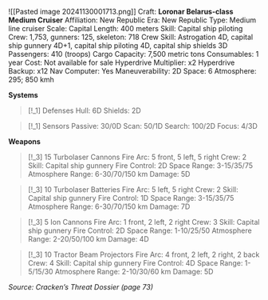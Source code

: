 ![[Pasted image 20241130001713.png]]
Craft: **Loronar Belarus-class Medium Cruiser**
Affiliation: New Republic
Era: New Republic
Type: Medium line cruiser
Scale: Capital
Length: 400 meters
Skill: Capital ship piloting
Crew: 1,753, gunners: 125, skeleton: 718
Crew Skill: Astrogation 4D, capital ship gunnery 4D+1, capital ship piloting 4D, capital ship shields 3D
Passengers: 410 (troops)
Cargo Capacity: 7,500 metric tons
Consumables: 1 year
Cost: Not available for sale
Hyperdrive Multiplier: x2
Hyperdrive Backup: x12
Nav Computer: Yes
Maneuverability: 2D
Space: 6
Atmosphere: 295;
850 kmh

**Systems**
> [!_1] Defenses
> Hull: 6D
> Shields: 2D

> [!_1] Sensors
> Passive: 30/0D
> Scan: 50/1D
> Search: 100/2D
> Focus: 4/3D

**Weapons**
> [!_3] 15 Turbolaser Cannons
> Fire Arc: 5 front, 5 left, 5 right
> Crew: 2
> Skill: Capital ship gunnery
> Fire Control: 2D
> Space Range: 3-15/35/75
> Atmosphere Range: 6-30/70/150 km
> Damage: 5D

> [!_3] 10 Turbolaser Batteries
> Fire Arc: 5 left, 5 right
> Crew: 2
> Skill: Capital ship gunnery
> Fire Control: 1D
> Space Range: 3-15/35/75
> Atmosphere Range: 6-30/70/150 km
> Damage: 7D

> [!_3] 5 Ion Cannons
> Fire Arc: 1 front, 2 left, 2 right
> Crew: 3
> Skill: Capital ship gunnery
> Fire Control: 2D
> Space Range: 1-10/25/50
> Atmosphere Range: 2-20/50/100 km
> Damage: 4D

> [!_3] 10 Tractor Beam Projectors
> Fire Arc: 4 front, 2 left, 2 right, 2 back
> Crew: 4
> Skill: Capital ship gunnery
> Fire Control: 4D
> Space Range: 1-5/15/30
> Atmosphere Range: 2-10/30/60 km
> Damage: 5D


*Source: Cracken’s Threat Dossier (page 73)*